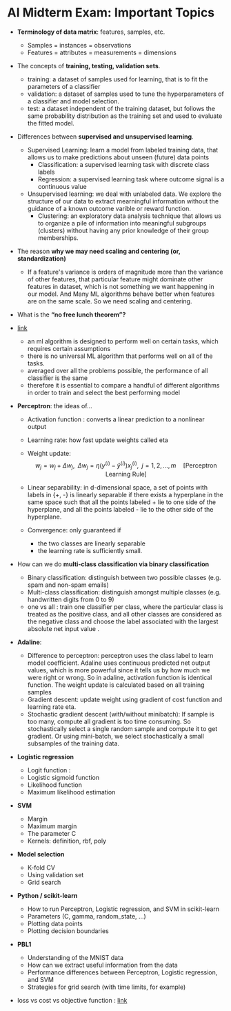 # AI Midterm Exam: Important Topics

* **Terminology of data matrix**: features, samples, etc.
  * Samples = instances = observations
  * Features = attributes = measurements = dimensions
* The concepts of **training, testing, validation sets**.
  * training: a dataset of samples used for learning, that is to fit the parameters of a classifier
  * validation: a dataset of samples used to tune the hyperparameters of a classifier and model selection.
  * test: a dataset independent of the training dataset, but follows the same probability distribution as the training set and used to evaluate the fitted model.
* Differences between **supervised and unsupervised learning**.
  * Supervised Learning: learn a model from labeled training data, that allows us to make predictions about unseen (future) data points
    * Classification: a supervised learning task with discrete class labels
    * Regression: a supervised learning task where outcome signal is a continuous value
  * Unsupervised learning: we deal with unlabeled data. We explore the structure of our data to extract mearningful information without the guidance of a known outcome varible or reward function.
    * Clustering: an exploratory data analysis technique that allows us to organize a pile of information into meaningful subgroups (clusters) without having any prior knowledge of their group memberships.


* The reason **why we may need scaling and centering (or, standardization)**

  * If a feature's variance is orders of magnitude more than the variance of other features, that particular feature might dominate other features in dataset, which is not  something we want happening in our model. And Many ML algorithms behave better when features are on the same scale. So we need scaling and centering.


* What is the **“no free lunch theorem”?**
   
* [link](https://ml-dnn.tistory.com/1)
   * an ml algorithm is designed to perform well on certain tasks, which requires certain assumptions
   * there is no universal ML algorithm that performs well on all of the tasks.
   * averaged over all the problems possible, the performance of all classifier is the same
   * therefore it is essential to compare a handful of different algorithms in order to train and select the best performing model 
   
* **Perceptron**: the ideas of...
   * Activation function : converts a linear prediction to a nonlinear output
   
   * Learning rate: how fast update weights called eta
   
   * Weight update: 
     $$
     w_j = w_j + \Delta w_j, \;\; \Delta w_j = \eta (y^{(i)} - \hat y^{(i)} ) x_j^{(i)}, \;\; j=1,2,\dots, m \quad \text{[Perceptron Learning Rule]}
     $$
   
   * Linear separability: in d-dimensional space, a set of points with
labels in {+, -} is linearly separable if there exists a hyperplane in the same space such that all the points labeled + lie to one side of the hyperplane, and all the points labeled - lie to the other side of the hyperplane.
   
   * Convergence: only guaranteed if
   
     * the two classes are linearly separable
     * the learning rate is sufficiently small.


* How can we do **multi-class classification via binary classification**
  * Binary classification: distinguish between two possible classes (e.g. spam and non-spam emails)
  * Multi-class classification: distinguish amongst multiple classes (e.g. handwritten digits from 0 to 9)
  * one  vs all : train one classifier per class, where the particular class is treated as the positive class, and all other classes are considered as the negative class and choose the label associated with the largest absolute net input value .


* **Adaline**:
   * Difference to perceptron: perceptron uses the class label to learn model coefficient. Adaline uses continuous predicted net output values, which is more powerful since it tells us by how much we were right or wrong. So in adaline, activation function is identical function. The weight update is calculated based on all training samples 
   * Gradient descent: update weight using gradient of cost function and learning rate eta.
   * Stochastic gradient descent (with/without minibatch): If sample is too many, compute all gradient is too time consuming. So stochastically select a single random sample and compute it to get gradient. Or using mini-batch, we select stochastically a small subsamples of the training data.


* **Logistic regression**
   * Logit function : 
   * Logistic sigmoid function
   * Likelihood function
   * Maximum likelihood estimation


* **SVM**
   * Margin
   * Maximum margin
   * The parameter C
   * Kernels: definition, rbf, poly


* **Model selection**
   * K-fold CV
   * Using validation set
   * Grid search


* **Python / scikit-learn**
   * How to run Perceptron, Logistic regression, and SVM in scikit-learn
   * Parameters (C, gamma, random_state, …)
   * Plotting data points
   * Plotting decision boundaries


* **PBL1**
   * Understanding of the MNIST data
   * How can we extract useful information from the data
   * Performance differences between Perceptron, Logistic regression, and SVM
   * Strategies for grid search (with time limits, for example)


* loss vs cost vs objective function : [link](https://blog.naver.com/PostView.nhn?blogId=qbxlvnf11&logNo=221386278997&parentCategoryNo=&categoryNo=&viewDate=&isShowPopularPosts=false&from=postView)